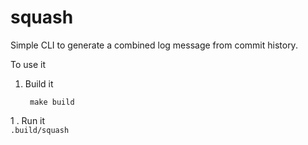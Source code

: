 # squash
Simple CLI to generate a combined log message from commit history.

To use it

1. Build it
   ```
    make build
   ```
1 . Run it  
    ```
     .build/squash
    ```
